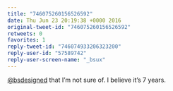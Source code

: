 ```yaml
---
title: "746075260156526592"
date: Thu Jun 23 20:19:38 +0000 2016
original-tweet-id: "746075260156526592"
retweets: 0
favorites: 1
reply-tweet-id: "746074933206323200"
reply-user-id: "57589742"
reply-user-screen-name: "_bsux"
---
```

<a href="https://twitter.com/bsdesigned">@bsdesigned</a> that I’m not sure of. I believe it’s 7 years.
